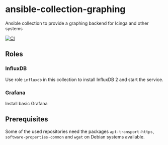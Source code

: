 # ansible-collection-graphing
Ansible collection to provide a graphing backend for Icinga and other systems

[![CI](https://github.com/NETWAYS/ansible-collection-graphing/workflows/Molecule%20Test/badge.svg?event=push)](https://github.com/NETWAYS/ansible-collection-graphing/workflows/Molecule%20Test/badge.svg)

## Roles ##

### InfluxDB ###

Use role `influxdb` in this collection to install InfluxDB 2 and start the service.

### Grafana ###

Install basic Grafana

## Prerequisites ##

Some of the used repositories need the packages `apt-transport-https`, `software-properties-common` and `wget` on Debian systems available.
